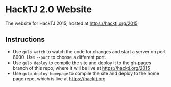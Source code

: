 HackTJ 2.0 Website
==================
The website for HackTJ 2015, hosted at https://hacktj.org/2015

Instructions
------------
 - Use `gulp watch` to watch the code for changes and start a server on port 8000. Use `--port` to choose a different port.
 - Use `gulp deploy` to compile the site and deploy it to the gh-pages branch of this repo, where it will be live at https://hacktj.org/2015
 - Use `gulp deploy-homepage` to compile the site and deploy to the home page repo, which is live at https://hacktj.org

